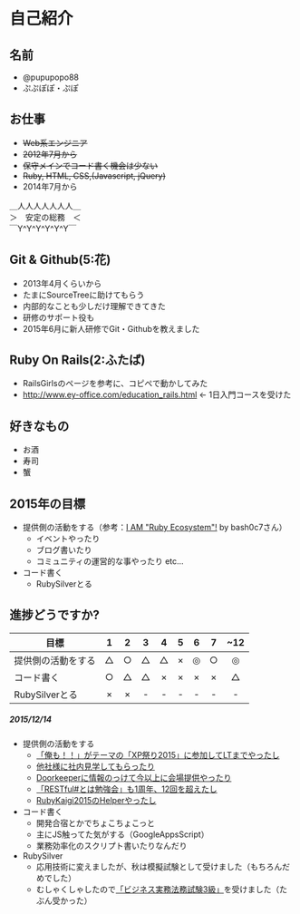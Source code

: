 # 自己紹介

## 名前
* @pupupopo88
* ぷぷぽぽ・ぷぽ

## お仕事
* ~~Web系エンジニア~~
* ~~2012年7月から~~
* ~~保守メインでコード書く機会は少ない~~
* ~~Ruby, HTML, CSS,(Javascript, jQuery)~~
* 2014年7月から

＿人人人人人人人＿  
＞　安定の総務　＜  
￣Y^Y^Y^Y^Y^Y￣  

## Git & Github(5:花)
* 2013年4月くらいから
* たまにSourceTreeに助けてもらう
* 内部的なことも少しだけ理解できてきた
* 研修のサポート役も
* 2015年6月に新人研修でGit・Githubを教えました

## Ruby On Rails(2:ふたば)
* RailsGirlsのページを参考に、コピペで動かしてみた
* http://www.ey-office.com/education_rails.html ← 1日入門コースを受けた

## 好きなもの
* お酒
* 寿司
* 蟹

## 2015年の目標
* 提供側の活動をする（参考：[I AM "Ruby Ecosystem"!](https://speakerdeck.com/bash0c7/i-am-ruby-ecosystem) by bash0c7さん）
  * イベントやったり
  * ブログ書いたり
  * コミュニティの運営的な事やったり etc...
* コード書く
  * RubySilverとる

## 進捗どうですか?

|          目標          | 1 | 2 | 3 | 4 | 5 | 6 | 7 | ~12 |
| --------------------- |:---:|:---:|:---:|:---:|:---:|:---:|:---:|:---:|
| 提供側の活動をする | △ | ○ | △ | △ | × | ◎ | ○ | ◎ |
| コード書く | ○ | △ | △ | × | × | × | × | △ |
| RubySilverとる | × | × | - | - | - | - | - | - |

##### 2015/12/14
* 提供側の活動をする
  * [「俺も！！」がテーマの「XP祭り2015」に参加してLTまでやったし](http://pupupopo88.hatenablog.com/entry/2015/09/14/002057)
  * [他社様に社内見学してもらったり](http://blog.val.co.jp/2015/10/agile-kpt.html)
  * [Doorkeeperに情報のっけて今以上に会場提供やったり](https://www.doorkeeper.jp/%E4%BC%9A%E5%A0%B4/vallaboratory)
  * [「RESTful#とは勉強会」も1周年、12回を超えたし](https://rubychildren.doorkeeper.jp/)
  * [RubyKaigi2015のHelperやったし](http://rubykaigi.org/2015)
* コード書く
  * 開発合宿とかでちょこちょこっと
  * 主にJS触ってた気がする（GoogleAppsScript）
  * 業務効率化のスクリプト書いたりなんだり
* RubySilver
  * 応用技術に変えましたが、秋は模擬試験として受けました（もちろんだめでした）
  * むしゃくしゃしたので[「ビジネス実務法務試験3級」](http://www.kentei.org/houmu/)を受けました（たぶん受かった）
